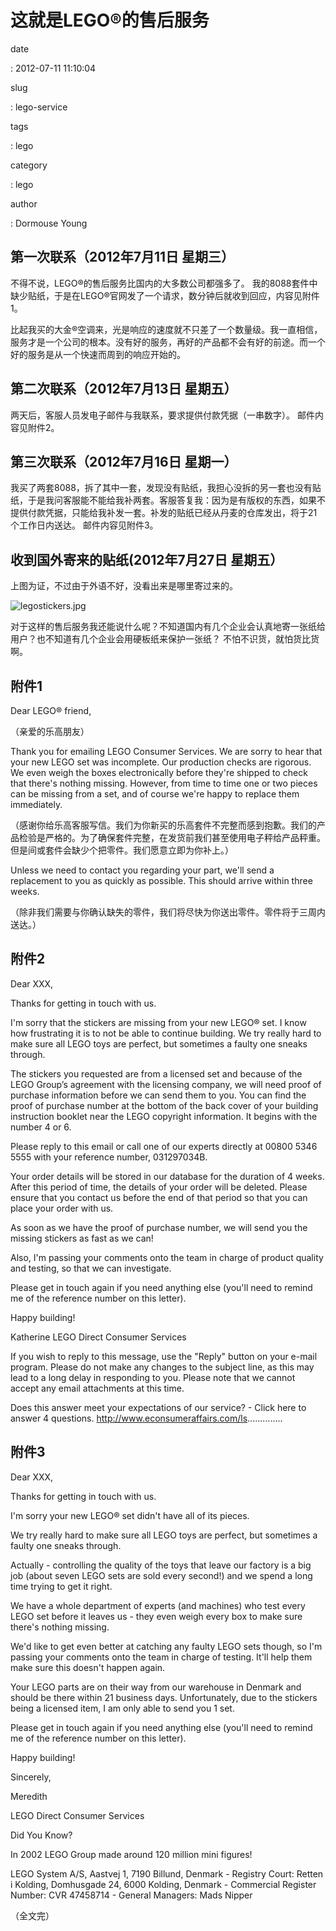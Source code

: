 这就是LEGO®的售后服务
=====================

date

:   2012-07-11 11:10:04

slug

:   lego-service

tags

:   lego

category

:   lego

author

:   Dormouse Young

第一次联系（2012年7月11日 星期三）
----------------------------------

不得不说，LEGO®的售后服务比国内的大多数公司都强多了。
我的8088套件中缺少贴纸，于是在LEGO®官网发了一个请求，数分钟后就收到回应，内容见附件1。

比起我买的大金®空调来，光是响应的速度就不只差了一个数量级。我一直相信，服务才是一个公司的根本。没有好的服务，再好的产品都不会有好的前途。而一个好的服务是从一个快速而周到的响应开始的。

第二次联系（2012年7月13日 星期五）
----------------------------------

两天后，客服人员发电子邮件与我联系，要求提供付款凭据（一串数字）。
邮件内容见附件2。

第三次联系（2012年7月16日 星期一）
----------------------------------

我买了两套8088，拆了其中一套，发现没有贴纸，我担心没拆的另一套也没有贴纸，于是我问客服能不能给我补两套。客服答复我：因为是有版权的东西，如果不提供付款凭据，只能给我补发一套。补发的贴纸已经从丹麦的仓库发出，将于21个工作日内送达。
邮件内容见附件3。

收到国外寄来的贴纸(2012年7月27日 星期五）
-----------------------------------------

上图为证，不过由于外语不好，没看出来是哪里寄过来的。

![legostickers.jpg](images/legostickers.jpg)

对于这样的售后服务我还能说什么呢？不知道国内有几个企业会认真地寄一张纸给用户？也不知道有几个企业会用硬板纸来保护一张纸？
不怕不识货，就怕货比货啊。

附件1
-----

Dear LEGO® friend,

（亲爱的乐高朋友）

Thank you for emailing LEGO Consumer Services. We are sorry to hear that
your new LEGO set was incomplete. Our production checks are rigorous. We
even weigh the boxes electronically before they're shipped to check that
there's nothing missing. However, from time to time one or two pieces
can be missing from a set, and of course we're happy to replace them
immediately.

（感谢你给乐高客服写信。我们为你新买的乐高套件不完整而感到抱歉。我们的产品检验是严格的。为了确保套件完整，在发货前我们甚至使用电子秤给产品秤重。但是间或套件会缺少个把零件。我们愿意立即为你补上。）

Unless we need to contact you regarding your part, we'll send a
replacement to you as quickly as possible. This should arrive within
three weeks.

（除非我们需要与你确认缺失的零件，我们将尽快为你送出零件。零件将于三周内送达。）

附件2
-----

Dear XXX,

Thanks for getting in touch with us.

I'm sorry that the stickers are missing from your new LEGO® set. I know
how frustrating it is to not be able to continue building. We try really
hard to make sure all LEGO toys are perfect, but sometimes a faulty one
sneaks through.

The stickers you requested are from a licensed set and because of the
LEGO Group’s agreement with the licensing company, we will need proof of
purchase information before we can send them to you. You can find the
proof of purchase number at the bottom of the back cover of your
building instruction booklet near the LEGO copyright information. It
begins with the number 4 or 6.

Please reply to this email or call one of our experts directly at 00800
5346 5555 with your reference number, 031297034B.

Your order details will be stored in our database for the duration of 4
weeks. After this period of time, the details of your order will be
deleted. Please ensure that you contact us before the end of that period
so that you can place your order with us.

As soon as we have the proof of purchase number, we will send you the
missing stickers as fast as we can!

Also, I'm passing your comments onto the team in charge of product
quality and testing, so that we can investigate.

Please get in touch again if you need anything else (you'll need to
remind me of the reference number on this letter).

Happy building!

Katherine LEGO Direct Consumer Services

If you wish to reply to this message, use the "Reply" button on your
e-mail program. Please do not make any changes to the subject line, as
this may lead to a long delay in responding to you. Please note that we
cannot accept any email attachments at this time.

Does this answer meet your expectations of our service? - Click here to
answer 4 questions. <http://www.econsumeraffairs.com/ls>..............

附件3
-----

Dear XXX,

Thanks for getting in touch with us.

I'm sorry your new LEGO® set didn't have all of its pieces.

We try really hard to make sure all LEGO toys are perfect, but sometimes
a faulty one sneaks through.

Actually - controlling the quality of the toys that leave our factory is
a big job (about seven LEGO sets are sold every second!) and we spend a
long time trying to get it right.

We have a whole department of experts (and machines) who test every LEGO
set before it leaves us - they even weigh every box to make sure there's
nothing missing.

We'd like to get even better at catching any faulty LEGO sets though, so
I'm passing your comments onto the team in charge of testing. It'll help
them make sure this doesn't happen again.

Your LEGO parts are on their way from our warehouse in Denmark and
should be there within 21 business days. Unfortunately, due to the
stickers being a licensed item, I am only able to send you 1 set.

Please get in touch again if you need anything else (you'll need to
remind me of the reference number on this letter).

Happy building!

Sincerely,

Meredith

LEGO Direct Consumer Services

Did You Know?

In 2002 LEGO Group made around 120 million mini figures!

LEGO System A/S, Aastvej 1, 7190 Billund, Denmark - Registry Court:
Retten i Kolding, Domhusgade 24, 6000 Kolding, Denmark - Commercial
Register Number: CVR 47458714 - General Managers: Mads Nipper

（全文完）

